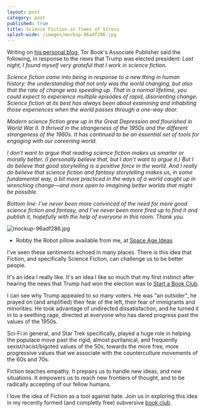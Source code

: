 ```yaml
---
layout: post
category: post
published: true
title: Science Fiction in Times of Stress
splash-wide: /images/mockup-96adf286.jpg
---
```

Writing on [his personal blog](http://nielsenhayden.com/makinglight/archives/016531.html), Tor Book's Associate Publisher said the following, in response to the news that Trump was elected president: _Last night, I found myself very grateful that I work in science fiction._

_Science fiction came into being in response to a new thing in human history: the understanding that not only was the world changing, but also that the rate of change was speeding up. That in a normal lifetime, you could expect to experience multiple episodes of rapid, disorienting change. Science fiction at its best has always been about examining and inhabiting those experiences when the world passes through a one-way door._

_Modern science fiction grew up in the Great Depression and flourished in World War II. It thrived in the strangeness of the 1950s and the different strangeness of the 1960s. It has continued to be an essential set of tools for engaging with our careening world._

_I don’t want to argue that reading science fiction makes us smarter or morally better. (I personally believe that, but I don’t want to argue it.) But I do believe that good storytelling is a positive force in the world. And I really do believe that science fiction and fantasy storytelling makes us, in some fundamental way, a bit more practiced in the ways of a world caught up in wrenching change—and more open to imagining better worlds that might be possible._

_Bottom line: I’ve never been more convinced of the need for more good science fiction and fantasy, and I’ve never been more fired up to find it and publish it, hopefully with the help of everyone in this room. Thank you._

![mockup-96adf286.jpg]({{site.baseurl}}/images/mockup-96adf286.jpg)

- Robby the Robot pillow available from me, at [Space Age Ideas](http://spaceageideas.com/product/robby-the-robot-forbidden-planet-pillow/)


I've seen these sentiments echoed in many places. There is this idea that Fiction, and specifically Science Fiction, can challenge us to be better people. 

It's an idea I really like. It's an idea I like so much that my first instinct after hearing the news that Trump had won the election was to [Start a Book Club](http://ajroach42.github.io/counter-culture-book-club/). 

I can see why Trump appealed to so many voters. He was "an outsider", he prayed on (and amplified) their fear of the left, their fear of immigrants and minorities. He took advantage of undirected dissatisfaction,  and he turned it in to a seething rage, directed at everyone who has dared progress past the values of the 1950s. 

Sci-Fi in general, and Star Trek specifically, played a huge role in helping the populace move past the rigid, almost puritanical, and frequently sexist/racist/bigoted values of the 50s, towards the more free, more progressive values that we associate with the counterculture movements of the 60s and 70s. 

Fiction teaches empathy. It prepairs us to handle new ideas, and new situations. It empowers us to reach new frontiers of thought, and to be radically accepting of our fellow humans. 

I love the idea of Fiction as a tool against hate. Join us in exploring this idea in my recently formed (and completly free) subversive [book club](http://ajroach42.github.io/counter-culture-book-club/).
